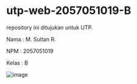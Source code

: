 # utp-web-2057051019-B
repository ini ditujukan untuk UTP.

Nama  : M. Sultan R.

NPM   : 2057051019

Kelas : B

![image](https://user-images.githubusercontent.com/83525246/164357135-c061d596-229c-4d20-af62-95e90c35a692.png)
